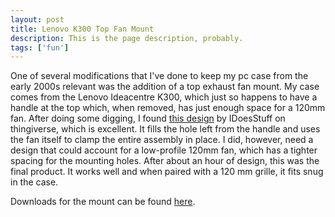 ```yaml
---
layout: post
title: Lenovo K300 Top Fan Mount
description: This is the page description, probably. 
tags: ['fun']
---
```


One of several modifications that I've done to keep my pc case from the early 2000s relevant was the addition of a top exhaust fan mount.
My case comes from the Lenovo Ideacentre K300, which just so happens to have a handle at the top which, when removed, has just enough space for a 120mm fan. After doing some digging, I found [this design](https://www.thingiverse.com/thing:3048439) by IDoesStuff on thingiverse, which is excellent. It fills the hole left from the handle and uses the fan itself to clamp the entire assembly in place. 
I did, however, need a design that could account for a low-profile 120mm fan, which has a tighter spacing for the mounting holes. After about an hour of design, this was the final product. It works well and when paired with a 120 mm grille, it fits snug in the case.

Downloads for the mount can be found [here](/404).